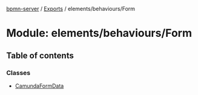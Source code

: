 [bpmn-server](../README.md) / [Exports](../modules.md) / elements/behaviours/Form

# Module: elements/behaviours/Form

## Table of contents

### Classes

- [CamundaFormData](../classes/elements_behaviours_Form.CamundaFormData.md)
